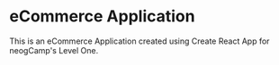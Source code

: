 # eCommerce Application

This is an eCommerce Application created using Create React App for neogCamp's Level One.